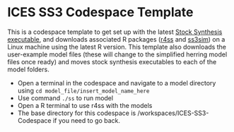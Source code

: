 # ICES SS3 Codespace Template

This is a codespace template to get set up with the latest [Stock Synthesis executable](https://github.com/nmfs-stock-synthesis/stock-synthesis/releases/download/v3.30.21/ss_linux), and downloads associated R packages ([r4ss](https://github.com/r4ss/r4ss) and [ss3sim](https://github.com/ss3sim/ss3sim)) on a Linux machine using the latest R version. This template also downloads the user-example model files (these will change to the simplified herring model files once ready) and moves stock synthesis executables to each of the model folders.

- Open a terminal in the codespace and navigate to a model directory using ```cd model_file/insert_model_name_here```
- Use command `./ss` to run model
- Open a R terminal to use r4ss with the models
- The base directory for this codespace is /workspaces/ICES-SS3-Codespace if you need to go back.
